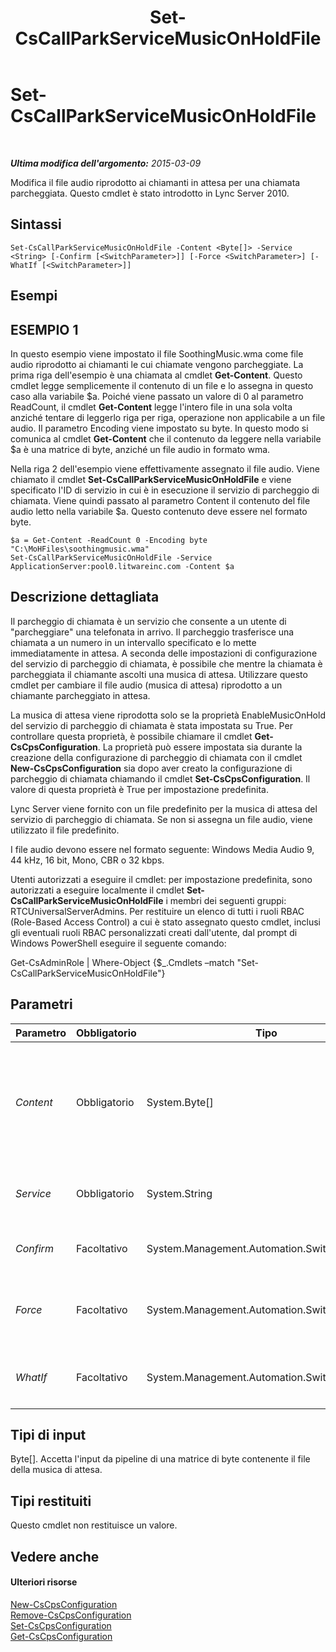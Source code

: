 ﻿---
title: Set-CsCallParkServiceMusicOnHoldFile
TOCTitle: Set-CsCallParkServiceMusicOnHoldFile
ms:assetid: af5e7573-4bfd-47b1-a92b-83b06a537158
ms:mtpsurl: https://technet.microsoft.com/it-it/library/Gg412836(v=OCS.15)
ms:contentKeyID: 49301672
ms.date: 08/24/2015
mtps_version: v=OCS.15
ms.translationtype: HT
---

# Set-CsCallParkServiceMusicOnHoldFile

 

_**Ultima modifica dell'argomento:** 2015-03-09_

Modifica il file audio riprodotto ai chiamanti in attesa per una chiamata parcheggiata. Questo cmdlet è stato introdotto in Lync Server 2010.

## Sintassi

    Set-CsCallParkServiceMusicOnHoldFile -Content <Byte[]> -Service <String> [-Confirm [<SwitchParameter>]] [-Force <SwitchParameter>] [-WhatIf [<SwitchParameter>]]

## Esempi

## ESEMPIO 1

In questo esempio viene impostato il file SoothingMusic.wma come file audio riprodotto ai chiamanti le cui chiamate vengono parcheggiate. La prima riga dell'esempio è una chiamata al cmdlet **Get-Content**. Questo cmdlet legge semplicemente il contenuto di un file e lo assegna in questo caso alla variabile $a. Poiché viene passato un valore di 0 al parametro ReadCount, il cmdlet **Get-Content** legge l'intero file in una sola volta anziché tentare di leggerlo riga per riga, operazione non applicabile a un file audio. Il parametro Encoding viene impostato su byte. In questo modo si comunica al cmdlet **Get-Content** che il contenuto da leggere nella variabile $a è una matrice di byte, anziché un file audio in formato wma.

Nella riga 2 dell'esempio viene effettivamente assegnato il file audio. Viene chiamato il cmdlet **Set-CsCallParkServiceMusicOnHoldFile** e viene specificato l'ID di servizio in cui è in esecuzione il servizio di parcheggio di chiamata. Viene quindi passato al parametro Content il contenuto del file audio letto nella variabile $a. Questo contenuto deve essere nel formato byte.

    $a = Get-Content -ReadCount 0 -Encoding byte "C:\MoHFiles\soothingmusic.wma"
    Set-CsCallParkServiceMusicOnHoldFile -Service ApplicationServer:pool0.litwareinc.com -Content $a

## Descrizione dettagliata

Il parcheggio di chiamata è un servizio che consente a un utente di "parcheggiare" una telefonata in arrivo. Il parcheggio trasferisce una chiamata a un numero in un intervallo specificato e lo mette immediatamente in attesa. A seconda delle impostazioni di configurazione del servizio di parcheggio di chiamata, è possibile che mentre la chiamata è parcheggiata il chiamante ascolti una musica di attesa. Utilizzare questo cmdlet per cambiare il file audio (musica di attesa) riprodotto a un chiamante parcheggiato in attesa.

La musica di attesa viene riprodotta solo se la proprietà EnableMusicOnHold del servizio di parcheggio di chiamata è stata impostata su True. Per controllare questa proprietà, è possibile chiamare il cmdlet **Get-CsCpsConfiguration**. La proprietà può essere impostata sia durante la creazione della configurazione di parcheggio di chiamata con il cmdlet **New-CsCpsConfiguration** sia dopo aver creato la configurazione di parcheggio di chiamata chiamando il cmdlet **Set-CsCpsConfiguration**. Il valore di questa proprietà è True per impostazione predefinita.

Lync Server viene fornito con un file predefinito per la musica di attesa del servizio di parcheggio di chiamata. Se non si assegna un file audio, viene utilizzato il file predefinito.

I file audio devono essere nel formato seguente: Windows Media Audio 9, 44 kHz, 16 bit, Mono, CBR o 32 kbps.

Utenti autorizzati a eseguire il cmdlet: per impostazione predefinita, sono autorizzati a eseguire localmente il cmdlet **Set-CsCallParkServiceMusicOnHoldFile** i membri dei seguenti gruppi: RTCUniversalServerAdmins. Per restituire un elenco di tutti i ruoli RBAC (Role-Based Access Control) a cui è stato assegnato questo cmdlet, inclusi gli eventuali ruoli RBAC personalizzati creati dall'utente, dal prompt di Windows PowerShell eseguire il seguente comando:

Get-CsAdminRole | Where-Object {$\_.Cmdlets –match "Set-CsCallParkServiceMusicOnHoldFile"}

## Parametri


<table>
<colgroup>
<col style="width: 25%" />
<col style="width: 25%" />
<col style="width: 25%" />
<col style="width: 25%" />
</colgroup>
<thead>
<tr class="header">
<th>Parametro</th>
<th>Obbligatorio</th>
<th>Tipo</th>
<th>Descrizione</th>
</tr>
</thead>
<tbody>
<tr class="odd">
<td><p><em>Content</em></p></td>
<td><p>Obbligatorio</p></td>
<td><p>System.Byte[]</p></td>
<td><p>Il contenuto del file audio in formato byte.</p>
<p>Utilizzare il cmdlet <strong>Get-Content</strong> per recuperare il contenuto del file audio in formato byte. Per informazioni dettagliate, vedere la sezione relativa agli esempi in questo argomento.</p></td>
</tr>
<tr class="even">
<td><p><em>Service</em></p></td>
<td><p>Obbligatorio</p></td>
<td><p>System.String</p></td>
<td><p>ID del servizio in cui si trova il servizio di parcheggio di chiamata, ad esempio ApplicationServer:pool0.litwareinc.com.</p></td>
</tr>
<tr class="odd">
<td><p><em>Confirm</em></p></td>
<td><p>Facoltativo</p></td>
<td><p>System.Management.Automation.SwitchParameter</p></td>
<td><p>Viene visualizzata una richiesta di conferma prima di eseguire il comando.</p></td>
</tr>
<tr class="even">
<td><p><em>Force</em></p></td>
<td><p>Facoltativo</p></td>
<td><p>System.Management.Automation.SwitchParameter</p></td>
<td><p>Elimina qualsiasi richiesta di conferma che, in caso contrario, sarebbe visualizzata prima di effettuare le modifiche.</p></td>
</tr>
<tr class="odd">
<td><p><em>WhatIf</em></p></td>
<td><p>Facoltativo</p></td>
<td><p>System.Management.Automation.SwitchParameter</p></td>
<td><p>Descrive ciò che accadrebbe se si eseguisse il comando senza eseguirlo realmente.</p></td>
</tr>
</tbody>
</table>


## Tipi di input

Byte\[\]. Accetta l'input da pipeline di una matrice di byte contenente il file della musica di attesa.

## Tipi restituiti

Questo cmdlet non restituisce un valore.

## Vedere anche

#### Ulteriori risorse

[New-CsCpsConfiguration](new-cscpsconfiguration.md)  
[Remove-CsCpsConfiguration](remove-cscpsconfiguration.md)  
[Set-CsCpsConfiguration](set-cscpsconfiguration.md)  
[Get-CsCpsConfiguration](get-cscpsconfiguration.md)

